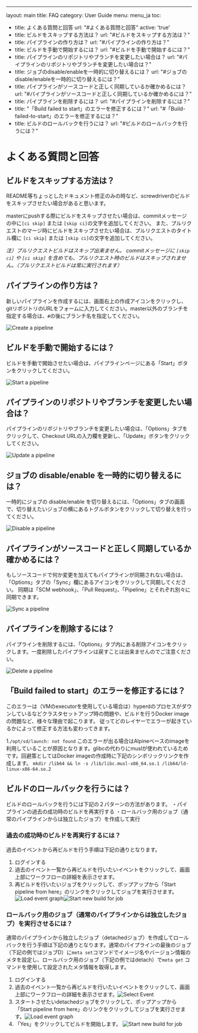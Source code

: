 ---
layout: main
title: FAQ
category: User Guide
menu: menu_ja
toc:
- title: よくある質問と回答
  url: "#よくある質問と回答"
  active: 'true'
- title: ビルドをスキップする方法は？
  url: "#ビルドをスキップする方法は？"
- title: パイプラインの作り方は？
  url: "#パイプラインの作り方は？"
- title: ビルドを手動で開始するには？
  url: "#ビルドを手動で開始するには？"
- title: パイプラインのリポジトリやブランチを変更したい場合は？
  url: "#パイプラインのリポジトリやブランチを変更したい場合は？"
- title: ジョブのdisable/enableを一時的に切り替えるには？
  url: "#ジョブのdisable/enableを一時的に切り替えるには？"
- title: パイプラインがソースコードと正しく同期しているか確かめるには？
  url: "#パイプラインがソースコードと正しく同期しているか確かめるには？"
- title: パイプラインを削除するには？
  url: "#パイプラインを削除するには？"
- title: "「Build failed to start」のエラーを修正するには？"
  url: "#「Build-failed-to-start」のエラーを修正するには？"
- title: ビルドのロールバックを行うには？
  url: "#ビルドのロールバックを行うには？"

# よくある質問と回答

## ビルドをスキップする方法は？

README等ちょっとしたドキュメント修正のみの時など、screwdriverのビルドをスキップさせたい場合があると思います。

masterにpushする際にビルドをスキップさせたい場合は、commitメッセージの中に`[ci skip]` または `[skip ci]`の文字を追加してください。
また、プルリクエストのマージ時にビルドをスキップさせたい場合は、プルリクエストのタイトル欄に `[ci skip]` または `[skip ci]`の文字を追加してください。

*注）プルリクエストビルドはスキップ出来ません。
commitメッセージに `[skip ci]` や `[ci skip]` を含めても、プルリクエスト時のビルドはスキップされません。（プルリクエストビルドは常に実行されます）*

## パイプラインの作り方は？

新しいパイプラインを作成するには、画面右上の作成アイコンをクリックし、gitリポジトリのURLをフォームに入力してください。master以外のブランチを指定する場合は、`#`の後にブランチ名を指定してください。

![Create a pipeline](../../user-guide/assets/create-pipeline.png)

## ビルドを手動で開始するには？

ビルドを手動で開始させたい場合は、パイプラインページにある「Start」ボタンをクリックしてください。

![Start a pipeline](../../user-guide/assets/start-pipeline.png)

## パイプラインのリポジトリやブランチを変更したい場合は？

パイプラインのリポジトリやブランチを変更したい場合は、「Options」タブをクリックして、Checkout URLの入力欄を更新し、「Update」ボタンをクリックしてください。

![Update a pipeline](../../user-guide/assets/update-pipeline.png)

## ジョブの disable/enable を一時的に切り替えるには？

一時的にジョブの disable/enable を切り替えるには、「Options」タブの画面で、切り替えたいジョブの横にあるトグルボタンをクリックして切り替えを行ってください。

![Disable a pipeline](../../user-guide/assets/disable-pipeline.png)

## パイプラインがソースコードと正しく同期しているか確かめるには？

もしソースコードで何か変更を加えてもパイプラインが同期されない場合は、「Options」タブの「Sync」欄にあるアイコンをクリックして同期してください。
同期は「SCM webhook」、「Pull Request」、「Pipeline」とそれぞれ別々に同期できます。

![Sync a pipeline](../../user-guide/assets/sync-pipeline.png)

## パイプラインを削除するには？

パイプラインを削除するには、「Options」タブ内にある削除アイコンをクリックします。一度削除したパイプラインは戻すことは出来ませんのでご注意ください。

![Delete a pipeline](../../user-guide/assets/delete-pipeline.png)

## 「Build failed to start」のエラーを修正するには？

このエラーは（VMのexecutorを使用している場合は）hyperdのプロセスがダウンしているなどクラスタセットアップ時の問題や、ビルドを行うDocker imageの問題など、様々な理由で起こります。
従ってどのレイヤーでエラーが起きているかによって修正する方法も変わってきます。

1.`/opt/sd/launch: not found` 
このエラーが出る場合はAlpineベースのimageを利用していることが原因となります。glibcの代わりにmuslが使われているためです。回避策としてはDocker imageの作成時に下記のシンボリックリンクを作成します。
`mkdir /lib64 && ln -s /lib/libc.musl-x86_64.so.1 /lib64/ld-linux-x86-64.so.2`

## ビルドのロールバックを行うには？

ビルドのロールバックを行うには下記の２パターンの方法があります。
・パイプラインの過去の成功時のビルドを再実行する
・ロールバック用のジョブ（通常のパイプラインからは独立したジョブ）を作成して実行

### 過去の成功時のビルドを再実行するには？

過去のイベントから再ビルドを行う手順は下記の通りとなります。

1. ログインする
2. 過去のイベント一覧から再ビルドを行いたいイベントをクリックして、画面上部にワークフローの詳細を表示させます。
3. 再ビルドを行いたいジョブをクリックして、ポップアップから「Start pipeline from here」のリンクをクリックしてジョブを実行させます。![Load event graph](../../assets/re-run-select.png)![Start new build for job](../../assets/re-run-start.png)

### ロールバック用のジョブ（通常のパイプラインからは独立したジョブ）を実行させるには？

通常のパイプラインから独立したジョブ（detachedジョブ）を作成してロールバックを行う手順は下記の通りとなります。通常のパイプラインの最後のジョブ（下記の例ではジョブD）に`meta set`コマンドでイメージ名やバージョン情報のメタを設定し、ロールバック用のジョブ（下記の例ではdetach）で`meta get` コマンドを使用して設定されたメタ情報を取得します。

1. ログインする
2. 過去のイベント一覧から再ビルドを行いたいイベントをクリックして、画面上部にワークフローの詳細を表示させます。![Select Event](http://78.media.tumblr.com/fb595b0e3f2493c9b4623a05d2dd60dc/tumblr_inline_p5aw66dJ1n1uvhog4_1280.png)
3. スタートさせたいdetachedジョブをクリックして、ポップアップから「Start pipeline from here」のリンクをクリックしてジョブを実行させます。![Load event graph](http://78.media.tumblr.com/fb595b0e3f2493c9b4623a05d2dd60dc/tumblr_inline_p5aw66dJ1n1uvhog4_1280.png)
4. 「Yes」をクリックしてビルドを開始します。 ![Start new build for job](http://78.media.tumblr.com/f99978ba2dcea4a67e352b053e50ae76/tumblr_inline_p5aw6lyDLW1uvhog4_1280.png)
